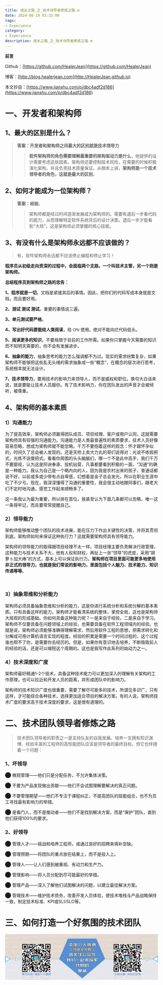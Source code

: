 ```yaml
---
title: 成长之路_之_技术领导者修炼之路.m
date: 2024-08-19 03:33:00
tags: 
- Experience
category: 
- Experience
description: 成长之路_之_技术领导者修炼之路.m
---
```




**前言**     

 Github：[https://github.com/HealerJean](https://github.com/HealerJean)         

 博客：[http://blog.healerjean.com](http://HealerJean.github.io)          

本文抄自：[https://www.jianshu.com/p/dbc4adf2d186](https://www.jianshu.com/p/dbc4adf2d186)





# 一、开发者和架构师

## 1、最大的区别是什么？  

> **答案：开发者和架构师之间最大的区别就是技术领导力**     
>
> > **软件架构师的角色需要理解最重要的架构驱动力是什么**，他提供的设计需要考虑这些因素。架构师还要控制技术风险，在需要的时候积极演化架构，并且负责技术质量保证。从根本上讲，**架构师是一个技术领导者的角色，这就是最大的区别**。                      



## 2、如何才能成为一位架构师？

> **答案：经验**。             
>
> > 架构师都是经过时间逐渐发展成为架构师的。需要有退后一步看代码的能力，从而理解特定软件系统背后的设计决策。退后一步才能看到“大局”，这是架构师必须掌握的核心技能。         



## **3、有没有什么是架构师永远都不应该做的？**

> 有，软件架构师永远都不应该停止编程和停止学习！       
>

**程序员从初级走向资深的过程中，会面临两个支路，一个叫技术主管，另一个则是架构师。**       

**总结程序员到架构师之路的忠告：**        

**1、程序就是一切**。文档是紧接其后的事情。因此，把你们的代码写成本身就是文档，而且要好用。

**2、测试 测试 测试**。重要的事情说三遍。         

**3、单元测试要严格**。           

**4、写出好代码要能给人类阅读**，给 `CPU` 使用。绝对不能向烂代码低头。        

**5、阅读更多的知识**，不要局限于目前的工作所需。如果你只掌握今天需要的知识而不知明天需要的，你不会有发展进步。        

**6、抽象的能力**，抽象思考的能力怎么强调都不为过。现实的需求纷繁复杂，如果架构师不能够把这些乱无头绪的需求抽象成一些“概念”，在概念的层次进行思考，系统根本就无法设计。          

**7、技术领导力**，要用技术的影响力来领导人，而不是威权和职位。换句大白话来说，就是要能让技术人员服你。有了技术影响力，你在团队发出的声音才会被倾听，被尊重。



## 4、架构师的基本素质

### **1）沟通能力**          

为了提高效率，架构师必须赢得团队成员、项目经理、客户或用户认同，这就需要架构师具有较强的沟通能力。沟通能力是人类最普遍性的素质要求，技术人员好像容易忽略，想成为架构师就不能忽略。千万不要抱着这样的观念：怀才跟怀孕似的，时间久了总会被人发现的。还是天桥上卖大力丸的哥们说得对：光说不练假把式，光练不说傻把式。看看你周围的头头脑脑们，哪一个不是此中高手，我们千万不要鄙视，认为这是阿谀奉承、投机钻营，凡事都要看到积极的一面，“沟通”的确是一种能力。我认为自己是一个略内向的人，因为我是农村出来的孩子，普通话都说不好，以前或多或少带有点自卑感，幻想着是金子总会发光，所以在职业生涯中吃了不少亏。现在，我深深懂得了沟通的重要性，我会很主动地跟同事们，跟老大们不定时地沟通，感觉工作起来顺畅多了。        

这一条我认为最为重要，所以排在首位。我甚至认为下面几条都可以忽略，唯一这一条得牢记，而且要常常提醒自己。            



### **2）领导能力**        

架构师能够推动整个团队的技术进展，能在压力下作出关键性的决策，并将其贯彻到底。架构师如何来保证这种执行力？这就需要架构师具有领导能力。         

架构师的领导能力的取得跟项目经理不太一样。项目经理主要负责解决行政管理，这种能力与技术关系不大，他有人权和财权，再扯上一张“领导”的虎皮，采用“胡萝卜加大棒”的方式，基本上可以保证执行力。**架构师在项目里面可能更多地使用非正式的领导力，也就是我们常说的影响力，里面包括个人魅力、技术能力、知识传递等等**。     

​     

### **3）抽象思维和分析能力**

架构师必须具备抽象思维和分析的能力，这是你进行系统分析和系统分解的基本素质。只有具备这样的能力，架构师才能看清系统的整体，掌控全局，这也是架构师大局观的形成基础。你如何具备这种能力呢？一是来自于经验，二是来自于学习。架构师不仅要具备在问题领域上的经验，也需要具备在软件工程领域内的经验。也就是说，架构师必须能够准确得理解需求，然后用软件工程的思想，把需求转化和分解成可用计算机语言实现的程度。经验的积累是需要一个时间过程的，这个过程谁也帮不了你，是需要你去经历的。但是，如果你有意识地去培养，不断吸取前人的经验的话，还是可以缩短这个周期的。这也是我写作此系列的始动力之一。               



### **4）技术深度和广度**             

架构师最好精通1-2个技术，具备这种技术能力可以更加深入的理解有关架构的工作原理，也可以拉近和开发人员的距离，并形成团队中的影响力。              

架构师的技术知识广度也很重要，需要了解尽可能多的技术，所谓见多识广，只有这样，才可能综合各种技术，选择更加适合项目的解决方案。有的人说，架构师技术广度的要求高于技术深度的要求，这是很有道理的。





# 二、技术团队领导者修炼之路

> 技术团队领导者的职责之一是支持队友的自我发展。培养一支拥有知识渊博、经验丰富的工程师的高性能团队应该是领导者的最终目标。但它也伴随着一个问题：



### 1、坏领导

⬤ 微观管理——他们只是分配任务，不允许集体决策。    

⬤  不要为产品发现做出贡献——他们不会试图理解要解决的真正问题。     

⬤  不要管理期望——他们不专注于课程纠正，不提高团队的技能组合，也不为员工寻找最有影响力的举措。     

⬤  是看门人，而不是推动者——他们不是找到解决方案，而是“保护”团队，直到他们获得100%的要求。

### 2、好领导

⬤  管理人才——挑战和培养工程师，或通过良好的招聘来填补空缺。   

⬤  管理预期——将团队的重点放在结果上，而不是投入上。    

⬤  管理人——让人们感到被重视、有动力和生产力。    

⬤  管理影响——将人员分配到尽可能最好的举措。    

⬤  管理产品——深入了解他们试图解决的问题，以建立最佳解决方案。     

⬤  管理技术——维护技术债务，改善开发人员体验，使技术堆栈与产品战略保持一致，制定技术标准、KPI或SLI/SLO等。







# 三、如何打造一个好氛围的技术团队











![ContactAuthor](https://raw.githubusercontent.com/HealerJean/HealerJean.github.io/master/assets/img/artical_bottom.jpg)



<!-- Gitalk 评论 start  -->

<link rel="stylesheet" href="https://unpkg.com/gitalk/dist/gitalk.css">

<script src="https://unpkg.com/gitalk@latest/dist/gitalk.min.js"></script> 
<div id="gitalk-container"></div>    
 <script type="text/javascript">
    var gitalk = new Gitalk({
		clientID: `1d164cd85549874d0e3a`,
		clientSecret: `527c3d223d1e6608953e835b547061037d140355`,
		repo: `HealerJean.github.io`,
		owner: 'HealerJean',
		admin: ['HealerJean'],
		id: 'UrEsMWcLYaIXbw2G',
    });
    gitalk.render('gitalk-container');
</script> 





<!-- Gitalk end -->



